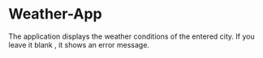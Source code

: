 # Weather-App

The application displays the weather conditions of the entered city. If you leave it blank , it shows an error message.
